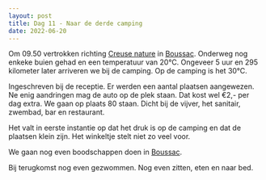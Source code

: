 ```yaml
---
layout: post
title: Dag 11 - Naar de derde camping
date: 2022-06-20
---
```

Om 09.50 vertrokken richting [Creuse nature](https://creuse-nature.com/naturistencamping_frankrijk/) in [Boussac](https://nl.wikipedia.org/wiki/Boussac_(Creuse)). Onderweg nog enkeke buien gehad en een temperatuur van 20°C. Ongeveer 5 uur en 295 kilometer later arriveren we bij de camping. Op de camping is het 30°C.

Ingeschreven bij de receptie. Er werden een aantal plaatsen aangewezen. Ne enig aandringen mag de auto op de plek staan. Dat kost wel €2,- per dag extra. We gaan op plaats 80 staan. Dicht bij de vijver, het sanitair, zwembad, bar en restaurant.

Het valt in eerste instantie op dat het druk is op de camping en dat de plaatsen klein zijn. Het winkeltje stelt niet zo veel voor.

We gaan nog even boodschappen doen in [Boussac](https://nl.wikipedia.org/wiki/Boussac_(Creuse)).

Bij terugkomst nog even gezwommen. Nog even zitten, eten en naar bed.
